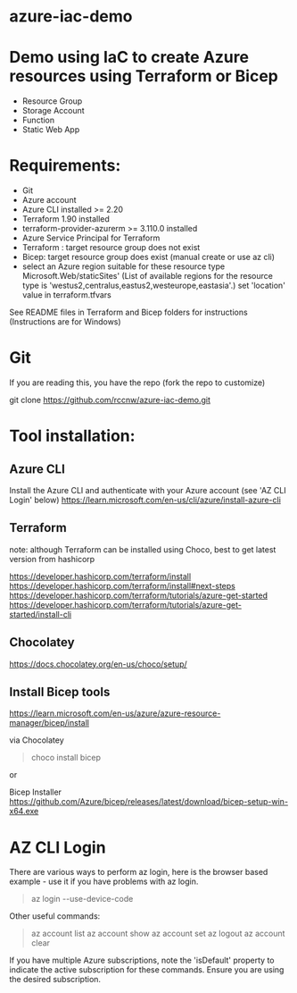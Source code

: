 # azure-iac-demo
# Demo using IaC to create Azure resources using Terraform or Bicep

- Resource Group
- Storage Account
- Function
- Static Web App


# Requirements:

- Git
- Azure account
- Azure CLI installed >= 2.20
- Terraform 1.90 installed
- terraform-provider-azurerm >= 3.110.0 installed
- Azure Service Principal for Terraform
- Terraform :  target resource group does not exist
- Bicep:       target resource group does exist (manual create or use az cli)
- select an Azure region suitable for these resource type Microsoft.Web/staticSites'
    (List of available regions for the resource type is 'westus2,centralus,eastus2,westeurope,eastasia'.)
    set 'location' value in terraform.tfvars 

See README files in Terraform and Bicep folders for instructions
(Instructions are for Windows)


# Git

If you are reading this, you have the repo
(fork the repo to customize)

git clone https://github.com/rccnw/azure-iac-demo.git


# Tool installation:

## Azure CLI
Install the Azure CLI and authenticate with your Azure account (see 'AZ CLI Login' below)
https://learn.microsoft.com/en-us/cli/azure/install-azure-cli


## Terraform

note: although Terraform can be installed using Choco, best to get latest version from hashicorp

https://developer.hashicorp.com/terraform/install
https://developer.hashicorp.com/terraform/install#next-steps
https://developer.hashicorp.com/terraform/tutorials/azure-get-started
https://developer.hashicorp.com/terraform/tutorials/azure-get-started/install-cli

## Chocolatey
https://docs.chocolatey.org/en-us/choco/setup/

## Install Bicep tools
https://learn.microsoft.com/en-us/azure/azure-resource-manager/bicep/install

via Chocolatey
>   choco install bicep

or 

Bicep Installer
https://github.com/Azure/bicep/releases/latest/download/bicep-setup-win-x64.exe


# AZ CLI Login

There are various ways to perform az login, here is the browser based example - use it if you have problems with az login.

> az login --use-device-code

Other useful commands:

> az account list
> az account show
> az account set
> az logout
> az account clear

If you have multiple Azure subscriptions, note the 'isDefault' property to indicate the active subscription for these commands.
Ensure you are using the desired subscription.

